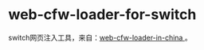 # web-cfw-loader-for-switch
switch网页注入工具，来自：[web-cfw-loader-in-china
](https://github.com/imxyd-com/web-cfw-loader-in-china)。